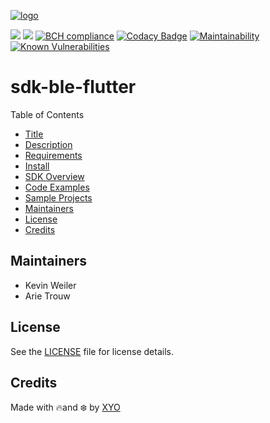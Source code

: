 [logo]: https://cdn.xy.company/img/brand/XYO_full_colored.png

[![logo]](https://xyo.network)

![](https://github.com/XYOracleNetwork/sdk-ble-flutter/workflows/iOS%20Build/badge.svg?branch=develop)
![](https://github.com/XYOracleNetwork/sdk-ble-flutter/workflows/Android%20Build/badge.svg?branch=develop) [![BCH compliance](https://bettercodehub.com/edge/badge/XYOracleNetwork/sdk-ble-flutter?branch=master)](https://bettercodehub.com/) [![Codacy Badge](https://api.codacy.com/project/badge/Grade/8bba9b05664d44f8a91b6025a1e385a2)](https://www.codacy.com/gh/XYOracleNetwork/sdk-ble-flutter?utm_source=github.com&utm_medium=referral&utm_content=XYOracleNetwork/sdk-ble-flutter&utm_campaign=Badge_Grade) [![Maintainability](https://api.codeclimate.com/v1/badges/172b4a14290b99f9a025/maintainability)](https://codeclimate.com/github/XYOracleNetwork/sdk-ble-flutter/maintainability)
[![Known Vulnerabilities](https://snyk.io/test/github/XYOracleNetwork/sdk-ble-flutter/badge.svg?targetFile=android/build.gradle)](https://snyk.io/test/github/XYOracleNetwork/sdk-ble-flutter?targetFile=android/build.gradle)

# sdk-ble-flutter

Table of Contents

- [Title](#sdk-ble-flutter)
- [Description](#description)
- [Requirements](#security)
- [Install](#install)
- [SDK Overview](#sdk-overview)
- [Code Examples](#code-examples)
- [Sample Projects](#sample-projects)
- [Maintainers](#maintainers)
- [License](#license)
- [Credits](#credits)

## Maintainers

- Kevin Weiler
- Arie Trouw

## License

See the [LICENSE](LICENSE) file for license details.

## Credits

Made with 🔥and ❄️ by [XYO](https://www.xyo.network)
